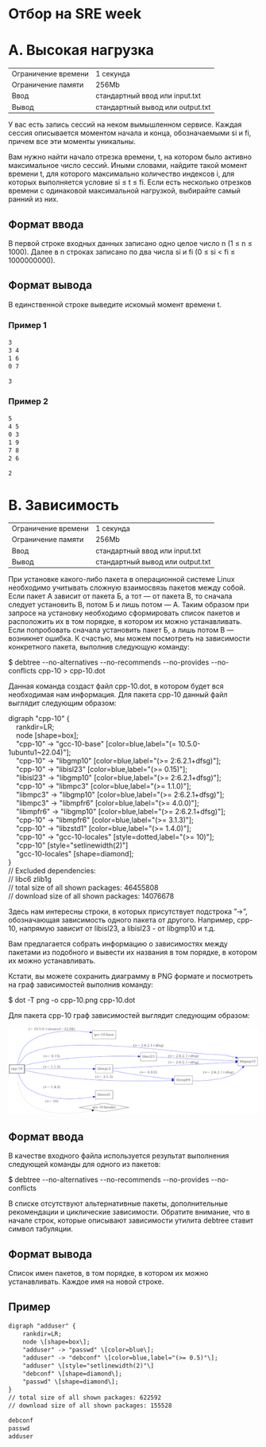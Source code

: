 # Отбор на SRE week

A. Высокая нагрузка
===================
<table>
    <tr>
        <td>Ограничение времени</td>
        <td>1&nbsp;секунда</td>
    </tr>
        <tr>
        <td>Ограничение памяти</td>
        <td>256Mb</td>
    </tr>
        <tr>
        <td>Ввод</td>
        <td>стандартный ввод или input.txt</td>
    </tr>
        <tr>
        <td>Вывод</td>
        <td>стандартный вывод или output.txt</td>
    </tr>
</table>
У вас есть запись сессий на неком вымышленном сервисе. Каждая сессия описывается моментом начала и конца, обозначаемыми si и fi, причем все эти моменты уникальны.

Вам нужно найти начало отрезка времени, t, на котором было активно максимальное число сессий. Иными словами, найдите такой момент времени t, для которого максимально количество индексов i, для которых выполняется условие si ≤ t ≤ fi. Если есть несколько отрезков времени с одинаковой максимальной нагрузкой, выбирайте самый ранний из них.

Формат ввода
------------

В первой строке входных данных записано одно целое число n (1 ≤ n ≤ 1000). Далее в n строках записано по два числа si и fi (0 ≤ si < fi ≤ 1000000000).

Формат вывода
-------------

В единственной строке выведите искомый момент времени t.

### Пример 1

```Ввод
3
3 4
1 6
0 7
```

``` Вывод
3
```

### Пример 2

``` Ввод
5
4 5
0 3
1 9
7 8
2 6
```

``` Вывод
2
```


B. Зависимость
==============
<table>
    <tr>
        <td>Ограничение времени</td>
        <td>1&nbsp;секунда</td>
    </tr>
        <tr>
        <td>Ограничение памяти</td>
        <td>256Mb</td>
    </tr>
        <tr>
        <td>Ввод</td>
        <td>стандартный ввод или input.txt</td>
    </tr>
        <tr>
        <td>Вывод</td>
        <td>стандартный вывод или output.txt</td>
    </tr>
</table>
При установке какого-либо пакета в операционной системе Linux необходимо учитывать сложную взаимосвязь пакетов между собой. Если пакет А зависит от пакета Б, а тот — от пакета В, то сначала следует установить В, потом Б и лишь потом — А. Таким образом при запросе на установку необходимо сформировать список пакетов и расположить их в том порядке, в котором их можно устанавливать. Если попробовать сначала установить пакет Б, а лишь потом В — возникнет ошибка. К счастью, мы можем посмотреть на зависимости конкретного пакета, выполнив следующую команду:

$ debtree --no-alternatives --no-recommends --no-provides --no-conflicts cpp-10 > cpp-10.dot

Данная команда создаст файл cpp-10.dot, в котором будет вся необходимая нам информация. Для пакета cpp-10 данный файл выглядит следующим образом:

digraph "cpp-10" {    
    rankdir=LR;    
    node \[shape=box\];    
    "cpp-10" -> "gcc-10-base" \[color=blue,label="(= 10.5.0-1ubuntu1~22.04)"\];    
    "cpp-10" -> "libgmp10" \[color=blue,label="(>= 2:6.2.1+dfsg)"\];    
    "cpp-10" -> "libisl23" \[color=blue,label="(>= 0.15)"\];    
    "libisl23" -> "libgmp10" \[color=blue,label="(>= 2:6.2.1+dfsg)"\];    
    "cpp-10" -> "libmpc3" \[color=blue,label="(>= 1.1.0)"\];    
    "libmpc3" -> "libgmp10" \[color=blue,label="(>= 2:6.2.1+dfsg)"\];    
    "libmpc3" -> "libmpfr6" \[color=blue,label="(>= 4.0.0)"\];    
    "libmpfr6" -> "libgmp10" \[color=blue,label="(>= 2:6.2.1+dfsg)"\];    
    "cpp-10" -> "libmpfr6" \[color=blue,label="(>= 3.1.3)"\];    
    "cpp-10" -> "libzstd1" \[color=blue,label="(>= 1.4.0)"\];    
    "cpp-10" -> "gcc-10-locales" \[style=dotted,label="(>= 10)"\];    
    "cpp-10" \[style="setlinewidth(2)"\]    
    "gcc-10-locales" \[shape=diamond\];    
}    
// Excluded dependencies:    
// libc6 zlib1g    
// total size of all shown packages: 46455808    
// download size of all shown packages: 14076678

Здесь нам интересны строки, в которых присутствует подстрока ”->”, обозначающая зависимость одного пакета от другого. Например, cpp-10, напрямую зависит от libisl23, а libisl23 - от libgmp10 и т.д.

Вам предлагается собрать информацию о зависимостях между пакетами из подобного и вывести их названия в том порядке, в котором их можно устанавливать.

Кстати, вы можете сохранить диаграмму в PNG формате и посмотреть на граф зависимостей выполнив команду:

$ dot -T png -o cpp-10.png cpp-10.dot

Для пакета cpp-10 граф зависимостей выглядит следующим образом:

![PIC](./B/statement-image.png)

Формат ввода
------------

В качестве входного файла используется результат выполнения следующей команды для одного из пакетов:

$ debtree --no-alternatives --no-recommends --no-provides --no-conflicts <package-name>

В списке отсутствуют альтернативные пакеты, дополнительные рекомендации и циклические зависимости. Обратите внимание, что в начале строк, которые описывают зависимости утилита debtree ставит символ табуляции.

Формат вывода
-------------

Список имен пакетов, в том порядке, в котором их можно устанавливать. Каждое имя на новой строке.

Пример
------

``` Ввод
digraph "adduser" {
	rankdir=LR;
	node \[shape=box\];
	"adduser" -> "passwd" \[color=blue\];
	"adduser" -> "debconf" \[color=blue,label="(>= 0.5)"\];
	"adduser" \[style="setlinewidth(2)"\]
	"debconf" \[shape=diamond\];
	"passwd" \[shape=diamond\];
}
// total size of all shown packages: 622592
// download size of all shown packages: 155528
```
``` Вывод
debconf
passwd
adduser
```